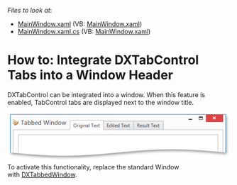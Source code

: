 <!-- default file list -->
*Files to look at*:

* [MainWindow.xaml](./CS/DXTabControlExample/MainWindow.xaml) (VB: [MainWindow.xaml](./VB/DXTabControlExample/MainWindow.xaml))
* [MainWindow.xaml.cs](./CS/DXTabControlExample/MainWindow.xaml.cs) (VB: [MainWindow.xaml](./VB/DXTabControlExample/MainWindow.xaml))
<!-- default file list end -->
# How to: Integrate DXTabControl Tabs into a Window Header


<p>DXTabControl can be integrated into a window. When this feature is enabled, TabControl tabs are displayed next to the window title.</p>
<img src="https://raw.githubusercontent.com/DevExpress-Examples/how-to-integrate-dxtabcontrol-tabs-into-a-window-header-t328270/15.1.4+/media/d748a39c-aa37-11e5-80bf-00155d62480c.png"><br>To activate this functionality, replace the standard Window with <a href="https://documentation.devexpress.com/#WPF/CustomDocument113879">DXTabbedWindow</a>.

<br/>


